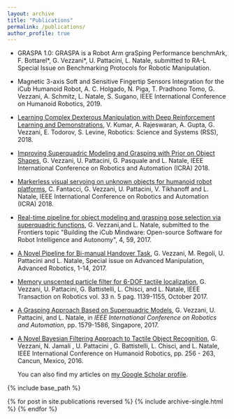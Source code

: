 ```yaml
---
layout: archive
title: "Publications"
permalink: /publications/
author_profile: true
---
```

- GRASPA 1.0: GRASPA is a Robot Arm graSping Performance benchmArk, F. Bottarel*, G. Vezzani*, U. Pattacini, L. Natale, submitted to RA-L Special Issue on Benchmarking Protocols for Robotic Manipulation.
-  Magnetic 3-axis Soft and Sensitive Fingertip Sensors Integration for the iCub Humanoid Robot,  A. C. Holgado, N. Piga, T. Pradhono Tomo, G. Vezzani, A. Schmitz, L. Natale, S. Sugano, IEEE International Conference on Humanoid Robotics, 2019.
- [Learning Complex Dexterous Manipulation with Deep Reinforcement Learning and
Demonstrations](https://sites.google.com/view/deeprl-dexterous-manipulation), V. Kumar, A. Rajeswaran, A. Gupta, G. Vezzani, E. Todorov, S. Levine,
 Robotics: Science and Systems (RSS), 2018.
 - [Improving Superquadric Modeling and Grasping with Prior on Object Shapes](http://lornat75.github.io/papers/2018/vezzani-icra.pdf), G. Vezzani, U. Pattacini,
 G. Pasquale and L. Natale,  IEEE International Conference on Robotics and Automation (ICRA) 2018.
  - [Markerless visual servoing on unknown objects for humanoid robot platforms](https://arxiv.org/pdf/1710.04465.pdf), C. Fantacci, G. Vezzani, U. Pattacini, V. Tikhanoff  and L. Natale,  IEEE International Conference on Robotics and Automation (ICRA) 2018.
  - [Real-time pipeline for object modeling and grasping pose selection via superquadric functions](https://www.frontiersin.org/articles/10.3389/frobt.2017.00059/full), G. Vezzani,and L. Natale, submitted to the Frontiers topic "Building the iCub Mindware: Open-source Software for Robot Intelligence and Autonomy", 4, 59, 2017.
 - [A Novel Pipeline for Bi-manual Handover Task](https://www.tandfonline.com/doi/abs/10.1080/01691864.2017.1380535), G. Vezzani, M. Regoli, U. Pattacini
 and L. Natale, Special issue on Advanced Manipulation, Advanced Robotics, 1-14, 2017.
  - [Memory unscented particle filter for 6-DOF tactile localization](https://arxiv.org/pdf/1607.02757.pdf), G. Vezzani, U. Pattacini,
 G. Battistelli, L. Chisci, and L. Natale, IEEE Transaction on Robotics vol. 33 n. 5 pag. 1139-1155, October 2017.
 - [A Grasping Approach Based on Superquadric Models](http://lornat75.github.io/papers/2017/vezzani-icra.pdf), G. Vezzani, U. Pattacini, and L.
   Natale, in _IEEE International Conference on Robotics and Automation_, pp. 1579-1586, Singapore, 2017.
- [A Novel Bayesian Filtering Approach to Tactile Object Recognition](http://lornat75.github.io/papers/2016/vezzani-humanoids.pdf), G. Vezzani, N.
 Jamali , U. Pattacini , G. Battistelli, L. Chisci, and L. Natale, IEEE International Conference
 on Humanoid Robotics, pp. 256 - 263, Cancun, Mexico, 2016.  


  You can also find my articles on [my Google Scholar profile](https://scholar.google.it/citations?user=Zlpuln8AAAAJ&hl=it).


{% include base_path %}

{% for post in site.publications reversed %}
  {% include archive-single.html %}
{% endfor %}
